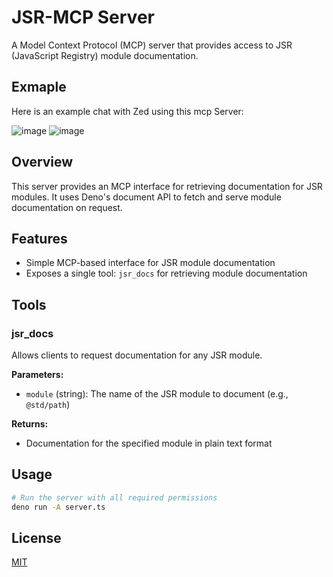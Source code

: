 # JSR-MCP Server

A Model Context Protocol (MCP) server that provides access to JSR (JavaScript
Registry) module documentation.

## Exmaple

Here is an example chat with Zed using this mcp Server:

![image](https://github.com/user-attachments/assets/09a4276e-5193-4312-bfd9-c1ff94956217)
![image](https://github.com/user-attachments/assets/9e91e583-a468-4143-aa9d-a60a7d02b8db)

## Overview

This server provides an MCP interface for retrieving documentation for JSR
modules. It uses Deno's document API to fetch and serve module documentation on
request.

## Features

- Simple MCP-based interface for JSR module documentation
- Exposes a single tool: `jsr_docs` for retrieving module documentation

## Tools

### jsr_docs

Allows clients to request documentation for any JSR module.

**Parameters:**

- `module` (string): The name of the JSR module to document (e.g., `@std/path`)

**Returns:**

- Documentation for the specified module in plain text format

## Usage

```bash
# Run the server with all required permissions
deno run -A server.ts
```

## License

[MIT](LICENSE)
